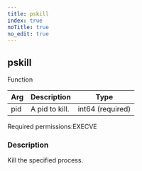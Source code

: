 ```yaml
---
title: pskill
index: true
noTitle: true
no_edit: true
---
```




<div class="vql_item"></div>


## pskill
<span class='vql_type label label-warning pull-right page-header'>Function</span>



<div class="vqlargs"></div>

Arg | Description | Type
----|-------------|-----
pid|A pid to kill.|int64 (required)

<span class="permission_list vql_type">Required permissions:</span><span class="permission_list linkcolour label label-important">EXECVE</span>

### Description

Kill the specified process.

